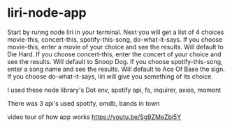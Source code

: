# liri-node-app

Start by runng node liri in your terminal.
Next you will get a list of 4 choices movie-this, concert-this, spotify-this-song, do-what-it-says.
If you choose movie-this, enter a movie of your choice and see the results. Will default to Die Hard.
If you choose concert-this, enter the concert of your choice and see the results. Will default to Snoop Dog.
If you choose spotify-this-song, enter a song name and see the results. Will default to Ace Of Base the sign.
If you choose do-what-it-says, liri will give you something of its choice.

I used these node library's
Dot env,
spotify api,
fs,
inquirer,
axios,
moment

There was 3 api's used
spotify,
omdb,
bands in town

video tour of how app works
https://youtu.be/Sg9ZMeZbi5Y
